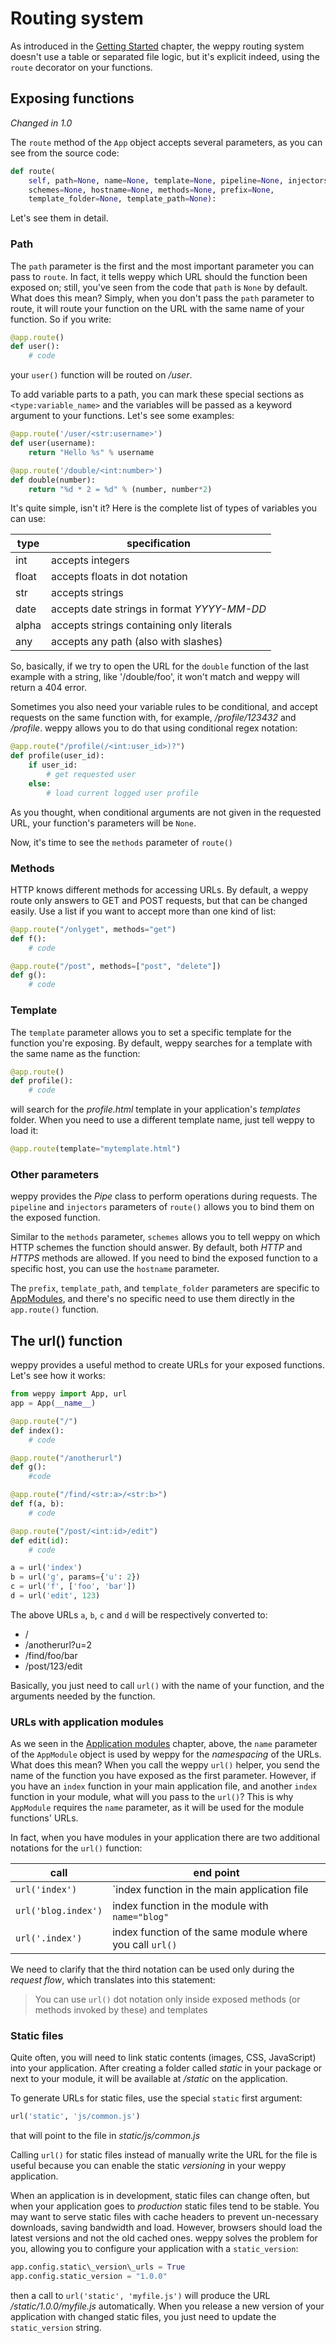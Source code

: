 Routing system
==============

As introduced in the [Getting Started](./quickstart) chapter, the weppy routing
system doesn't use a table or separated file logic, but it's explicit indeed, 
using the `route` decorator on your functions.

Exposing functions
------------------

*Changed in 1.0*

The `route` method of the `App` object accepts several parameters,
as you can see from the source code:

```python
def route(
    self, path=None, name=None, template=None, pipeline=None, injectors=None,
    schemes=None, hostname=None, methods=None, prefix=None, 
    template_folder=None, template_path=None):
```

Let's see them in detail.

### Path

The `path` parameter is the first and the most important parameter you can
pass to `route`. In fact, it tells weppy which URL should the function been
exposed on; still, you've seen from the code that `path` is `None` by default.
What does this mean? Simply, when you don't pass the `path` parameter to route,
it will route your function on the URL with the same name of your function.
So if you write:

```python
@app.route()
def user():
    # code
```

your `user()` function will be routed on */user*.

To add variable parts to a path, you can mark these special sections as
`<type:variable_name>` and the variables will be passed as a keyword argument
to your functions. Let's see some examples:

```python
@app.route('/user/<str:username>')
def user(username):
    return "Hello %s" % username

@app.route('/double/<int:number>')
def double(number):
    return "%d * 2 = %d" % (number, number*2)
```

It's quite simple, isn't it? Here is the complete list of types of variables
you can use:

| type | specification |
|---|---|
| int | accepts integers |
| float | accepts floats in dot notation |
| str | accepts strings |
| date | accepts date strings in format *YYYY-MM-DD* |
| alpha | accepts strings containing only literals |
| any | accepts any path (also with slashes) |

So, basically, if we try to open the URL for the `double` function of the last
example with a string, like '/double/foo', it won't match and weppy will 
return a 404 error.

Sometimes you also need your variable rules to be conditional, and accept
requests on the same function with, for example, */profile/123432* and */profile*. 
weppy allows you to do that using conditional regex notation:

```python
@app.route("/profile(/<int:user_id>)?")
def profile(user_id):
    if user_id:
        # get requested user
    else:
        # load current logged user profile
```

As you thought, when conditional arguments are not given in the requested URL,
your function's parameters will be `None`.

Now, it's time to see the `methods` parameter of `route()`

### Methods

HTTP knows different methods for accessing URLs. By default, a weppy route only
answers to GET and POST requests, but that can be changed easily. Use a list if
you want to accept more than one kind of list:

```python
@app.route("/onlyget", methods="get")
def f():
    # code

@app.route("/post", methods=["post", "delete"])
def g():
    # code
```

### Template

The `template` parameter allows you to set a specific template for the function 
you're exposing. By default, weppy searches for a template with the same 
name as the function:

```python
@app.route()
def profile():
    # code
```

will search for the *profile.html* template in your application's *templates* 
folder. When you need to use a different template name, just tell weppy to load it:

```python
@app.route(template="mytemplate.html")
```

### Other parameters

weppy provides the *Pipe* class to perform operations during requests. The `pipeline` and `injectors` parameters of `route()` allows you to bind them on the exposed function.

Similar to the `methods` parameter, `schemes` allows you to tell weppy
on which HTTP schemes the function should answer. By default, both *HTTP* and
*HTTPS* methods are allowed. If you need to bind the exposed function to
a specific host, you can use the `hostname` parameter.

The `prefix`, `template_path`, and `template_folder` parameters are specific to
[AppModules](./app_and_modules#application-modules), and there's no specific
need to use them directly in the `app.route()` function.

The url() function
------------------
weppy provides a useful method to create URLs for your exposed functions. Let's
see how it works:

```python
from weppy import App, url
app = App(__name__)

@app.route("/")
def index():
    # code

@app.route("/anotherurl")
def g():
    #code

@app.route("/find/<str:a>/<str:b>")
def f(a, b):
    # code

@app.route("/post/<int:id>/edit")
def edit(id):
    # code

a = url('index')
b = url('g', params={'u': 2})
c = url('f', ['foo', 'bar'])
d = url('edit', 123)
```

The above URLs `a`, `b`, `c` and `d` will be respectively converted to:

* /
* /anotherurl?u=2
* /find/foo/bar
* /post/123/edit

Basically, you just need to call `url()` with the name of your function, 
and the arguments needed by the function.

### URLs with application modules
As we seen in the [Application modules](./app_and_modules#application-modules)
chapter, above, the `name` parameter of the `AppModule` object is used by weppy for
the *namespacing* of the URLs. What does this mean? When you call the weppy
`url()` helper, you send the name of the function you have exposed as the first 
parameter. However, if you have an `index` function in your main application file,
and another `index` function in your module, what will you pass to the `url()`?
This is why `AppModule` requires the `name` parameter, as it will be used for the
module functions' URLs.

In fact, when you have modules in your application there are two additional notations 
for the `url()` function:

| call | end point |
| --- | --- |
| `url('index')` | `index function in the main application file |
| `url('blog.index')` | index function in the module with `name="blog"` |
| `url('.index')` | index function of the same module where you call `url()` |

We need to clarify that the third notation can be used only during the
*request&nbsp;flow*, which translates into this statement:

> You can use `url()` dot notation only inside exposed methods (or methods invoked by these) and templates

### Static files
Quite often, you will need to link static contents (images, CSS, JavaScript)
into your application. After creating a folder called *static* in your package
or next to your module, it will be available at */static* on the application.

To generate URLs for static files, use the special `static` first argument:

```python
url('static', 'js/common.js')
```

that will point to the file in *static/js/common.js*

Calling `url()` for static files instead of manually write the URL for the file
is useful because you can enable the static *versioning* in your weppy application.

When an application is in development, static files can change often, but when 
your application goes to *production* static files tend to be stable. You may
want to serve static files with cache headers to prevent un-necessary downloads,
saving bandwidth and load. However, browsers should load the latest versions
and not the old cached ones. weppy solves the problem for you, 
allowing you to configure your application with a `static_version`:

```python
app.config.static\_version\_urls = True
app.config.static_version = "1.0.0"
```

then a call to `url('static', 'myfile.js')` will produce the URL
*/static/1.0.0/myfile.js* automatically. When you release a new version 
of your application with changed static files, you just need to update 
the `static_version` string.
